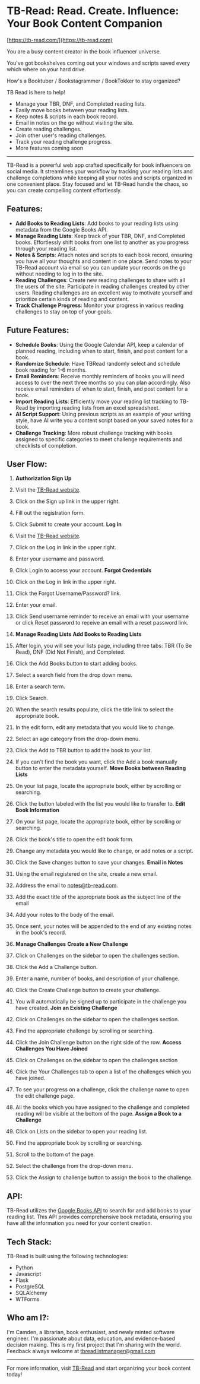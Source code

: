 # TB-Read: Read. Create. Influence: Your Book Content Companion
[https://tb-read.com/](https://tb-read.com)

You are a busy content creator in the book influencer universe.

You've got bookshelves coming out your windows and scripts saved every which where on your hard drive.

How's a Booktuber / Bookstagrammer / BookTokker to stay organized?

TB Read is here to help!

- Manage your TBR, DNF, and Completed reading lists.
- Easily move books between your reading lists.
- Keep notes & scripts in each book record.
- Email in notes on the go without visiting the site.
- Create reading challenges.
- Join other user's reading challenges.
- Track your reading challenge progress.
- More features coming soon

___

TB-Read is a powerful web app crafted specifically for book influencers on social media. It streamlines your workflow by tracking your reading lists and challenge completions while keeping all your notes and scripts organized in one convenient place. Stay focused and let TB-Read handle the chaos, so you can create compelling content effortlessly.

## Features: 
- **Add Books to Reading Lists**: Add books to your reading lists using metadata from the Google Books API. 
- **Manage Reading Lists**: Keep track of your TBR, DNF, and Completed books. Effortlessly shift books from one list to another as you progress through your reading list. 
- **Notes & Scripts**: Attach notes and scripts to each  book record, ensuring you have all your thoughts and content in one place. Send notes to your TB-Read account via email so you can update your records on the go without needing to log in to the site. 
- **Reading Challenges**: Create new reading challenges to share with all the users of the site. Participate in reading challenges created by other users. Reading challenges are an excellent way to motivate yourself and prioritize certain kinds of reading and content. 
- **Track Challenge Progress**: Monitor your progress in various reading challenges to stay on top of your goals. 

## Future Features: 
- **Schedule Books**: Using the Google Calendar API, keep a calendar of planned reading, including when to start, finish, and post content for a book. 
- **Randomize Schedule**: Have TBRead randomly select and schedule book reading for 1-6 months. 
- **Email Reminders**: Receive monthly reminders of books you will need access to over the next three months so you can plan accordingly. Also receive email reminders of when to start, finish, and post content for a book. 
- **Import Reading Lists**: Efficiently move your reading list tracking to TB-Read by importing reading lists from an excel spreadsheet. 
- **AI Script Support**: Using previous scripts as an example of your writing style, have AI write you a content script based on your saved notes for a book. 
- **Challenge Tracking**: More robust challenge tracking with books assigned to specific categories to meet challenge requirements and checklists of completion. 

## User Flow: 
1. **Authorization**
**Sign Up**
1. Visit the [TB-Read website](https://tb-read.com).
2. Click on the Sign up link in the upper right.
3. Fill out the registration form. 
4. Click Submit to create your account.
**Log In**
1. Visit the [TB-Read website](https://tb-read.com).
2. Click on the Log in link in the upper right. 
3. Enter your username and password. 
4. Click Login to access your account. 
**Forgot Credentials**
1. Click on the Log in link in the upper right.
2. Click the Forgot Username/Password? link. 
3. Enter your email. 
4. Click Send username reminder to receive an email with your username or click Reset password to receive an email with a reset password link. 

2. **Manage Reading Lists**
**Add Books to Reading Lists**
1. After login, you will see your lists page, including three tabs: TBR (To Be Read), DNF (Did Not Finish), and Completed. 
2. Click the Add Books button to start adding books.
3. Select a search field from the drop down menu. 
4. Enter a search term. 
5. Click Search. 
6. When the search results populate, click the title link to select the appropriate book. 
7. In the edit form, edit any metadata that you would like to change. 
8. Select an age category from the drop-down menu. 
9. Click the Add to TBR button to add the book to your list. 
11. If you can't find the book you want, click the Add a book manually button to enter the metadata yourself. 
**Move Books between Reading Lists**
1. On your list page, locate the appropriate book, either by scrolling or searching. 
2. Click the button labeled with the list you would like to transfer to. 
**Edit Book Information**
1. On your list page, locate the appropriate book, either by scrolling or searching. 
2. Click the book's title to open the edit book form. 
3. Change any metadata you would like to change, or add notes or a script. 
4. Click the Save changes button to save your changes. 
**Email in Notes**
1. Using the email registered on the site, create a new email. 
2. Address the email to notes@tb-read.com.
3. Add the exact title of the appropriate book as the subject line of the email
4. Add your notes to the body of the email. 
5. Once sent, your notes will be appended to the end of any existing notes in the book's record. 

3. **Manage Challenges**
**Create a New Challenge**
1. Click on Challenges on the sidebar to open the challenges section. 
2. Click the Add a Challenge button. 
3. Enter a name, number of books, and description of your challenge. 
4. Click the Create Challenge button to create your challenge. 
5. You will automatically be signed up to participate in the challenge you have created. 
**Join an Existing Challenge**
1. Click on Challenges on the sidebar to open the challenges section.
2. Find the appropriate challenge by scrolling or searching. 
3. Click the Join Challenge button on the right side of the row. 
**Access Challenges You Have Joined**
1. Click on Challenges on the sidebar to open the challenges section
2. Click the Your Challenges tab to open a list of the challenges which you have joined. 
3. To see your progress on a challenge, click the challenge name to open the edit challenge page. 
4. All the books which you have assigned to the challenge and completed reading will be visible at the bottom of the page. 
**Assign a Book to a Challenge**
1. Click on Lists on the sidebar to open your reading list. 
2. Find the appropriate book by scrolling or searching. 
3. Scroll to the bottom of the page. 
4. Select the challenge from the drop-down menu. 
5. Click the Assign to challenge button to assign the book to the challenge. 

## API:  
TB-Read utilizes the [Google Books API](https://developers.google.com/books) to search for and add books to your reading list. This API provides comprehensive book metadata, ensuring you have all the information you need for your content creation.  

## Tech Stack:
TB-Read is built using the following technologies: 
- Python
- Javascript
- Flask
- PostgreSQL
- SQLAlchemy
- WTForms

## Who am I?: 
I'm Camden, a librarian, book enthusiast, and newly minted software engineer. I'm passionate about data, education, and evidence-based decision making. This is my first project that I'm sharing with the world. Feedback always welcome at tbreadlistmanager@gmail.com

___

For more information, visit [TB-Read](https://tb-read.com) and start organizing your book content today!
